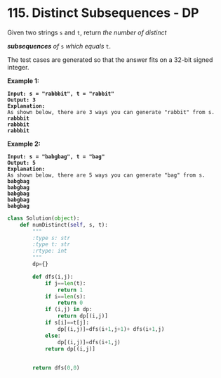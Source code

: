 # 115. Distinct Subsequences - DP

Given two strings `s` and `t`, return _the number of distinct_&#x20;

_**subsequences** of_ `s` _which equals_ `t`.

The test cases are generated so that the answer fits on a 32-bit signed integer.

&#x20;

**Example 1:**

<pre><code><strong>Input: s = "rabbbit", t = "rabbit"
</strong><strong>Output: 3
</strong><strong>Explanation:
</strong>As shown below, there are 3 ways you can generate "rabbit" from s.
<strong>rabbbit
</strong><strong>rabbbit
</strong><strong>rabbbit
</strong></code></pre>

**Example 2:**

<pre><code><strong>Input: s = "babgbag", t = "bag"
</strong><strong>Output: 5
</strong><strong>Explanation:
</strong>As shown below, there are 5 ways you can generate "bag" from s.
<strong>babgbag
</strong><strong>babgbag
</strong><strong>babgbag
</strong><strong>babgbag
</strong><strong>babgbag
</strong></code></pre>

```python
class Solution(object):
    def numDistinct(self, s, t):
        """
        :type s: str
        :type t: str
        :rtype: int
        """
        dp={}

        def dfs(i,j):
            if j==len(t):
                return 1
            if i==len(s):
                return 0
            if (i,j) in dp:
                return dp[(i,j)]
            if s[i]==t[j]:
                dp[(i,j)]=dfs(i+1,j+1)+ dfs(i+1,j)
            else:
                dp[(i,j)]=dfs(i+1,j)
            return dp[(i,j)]

        
        return dfs(0,0)
        
```
